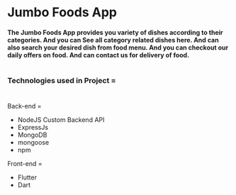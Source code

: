 # Jumbo Foods App
#### The Jumbo Foods App provides you variety of dishes according to their categories. And you can See all category related dishes here. And can also search your desired dish from food menu. And you can checkout our daily offers on food. And can contact us for delivery of food.
#
### Technologies used in Project =
# 
Back-end =
 - NodeJS Custom Backend API
 - ExpressJs
 - MongoDB
 - mongoose
 - npm

Front-end =
 - Flutter
 - Dart
# 